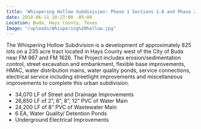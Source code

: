 ```yaml
---
title: 'Whispering Hollow Subdivision: Phase 1 Sections 1-8 and Phase 2 Sections 1-3'
date: 2018-06-11 10:27:00 -05:00
Location: Buda, Hays County, Texas
Image: "/uploads/Whispering%20hollow.jpg"
---
```


The Whispering Hollow Subdivision is a development of approximately 825 lots on a 235 acre tract located in Hays County west of the City of Buda near FM 967 and FM 1626.  The Project includes erosion/sedimentation control, street excavation and embankment, flexible base improvements, HMAC, water distribution mains, water quality ponds, service connections, electrical service including streetlight improvements and miscellaneous improvements to complete this urban subdivision.

* 34,070 LF of Street and Drainage Improvements
* 26,850 LF of 2”, 6”, 8”, 12” PVC of Water Main
* 24,200 LF of 8” PVC of Wastewater Main
* 6 EA, Water Quality/ Detention Ponds
* Underground Electrical Improvements